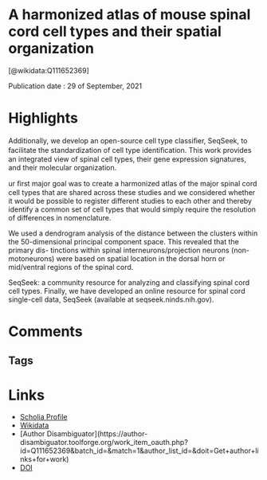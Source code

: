
A harmonized atlas of mouse spinal cord cell types and their spatial organization
=================================================================================
  
  [@wikidata:Q111652369]  
  
Publication date : 29 of September, 2021  

# Highlights
Additionally, we develop an open-source cell type
classiﬁer, SeqSeek, to facilitate the standardization of cell type identiﬁcation. This work
provides an integrated view of spinal cell types, their gene expression signatures, and their
molecular organization.

ur ﬁrst major goal was to create a harmonized atlas of the
major spinal cord cell types that are shared across these studies
and we considered whether it would be possible to register
different studies to each other and thereby identify a common set
of cell types that would simply require the resolution of
differences in nomenclature.


We used a dendrogram analysis of
the distance between the clusters within the 50-dimensional
principal component space. This revealed that the primary dis-
tinctions within spinal interneurons/projection neurons (non-
motoneurons) were based on spatial location in the dorsal horn
or mid/ventral regions of the spinal cord.


SeqSeek: a community resource for analyzing and classifying
spinal cord cell types. Finally, we have developed an online
resource for spinal cord single-cell data, SeqSeek (available at
seqseek.ninds.nih.gov).


# Comments

## Tags

# Links
  
 * [Scholia Profile](https://scholia.toolforge.org/work/Q111652369)  
 * [Wikidata](https://www.wikidata.org/wiki/Q111652369)  
 * [Author Disambiguator](https://author-
disambiguator.toolforge.org/work_item_oauth.php?id=Q111652369&batch_id=&match=1&author_list_id=&doit=Get+author+links+for+work)  
 * [DOI](https://doi.org/10.1038/S41467-021-25125-1)  
